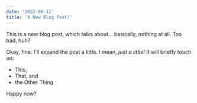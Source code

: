 ```yaml
---
date: '2022-09-11'
title: 'A New Blog Post!'
---
```


This is a new blog post, which talks about... basically, nothing at all. Too bad, huh?

Okay, fine. I'll expand the post a little. I mean, _just a little!_ It will briefly touch on:

* This,
* That, and
* the Other Thing

Happy now?
